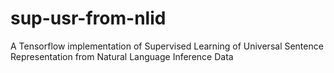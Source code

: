 # sup-usr-from-nlid
A Tensorflow implementation of Supervised Learning of Universal Sentence Representation from Natural Language Inference Data
